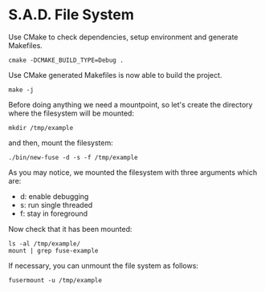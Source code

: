 # S.A.D. File System

Use CMake to check dependencies, setup environment and generate Makefiles.
```shell script
cmake -DCMAKE_BUILD_TYPE=Debug .
```

Use CMake generated Makefiles is now able to build the project.
```shell script
make -j
```

Before doing anything we need a mountpoint, so let's create the directory where the filesystem will be mounted:
```shell script
mkdir /tmp/example
```

and then, mount the filesystem:
```shell script
./bin/new-fuse -d -s -f /tmp/example
```

As you may notice, we mounted the filesystem with three arguments which are:

- d: enable debugging
- s: run single threaded
- f: stay in foreground

Now check that it has been mounted:
```shell script
ls -al /tmp/example/
mount | grep fuse-example
```

If necessary, you can unmount the file system as follows:
```shell script
fusermount -u /tmp/example
```